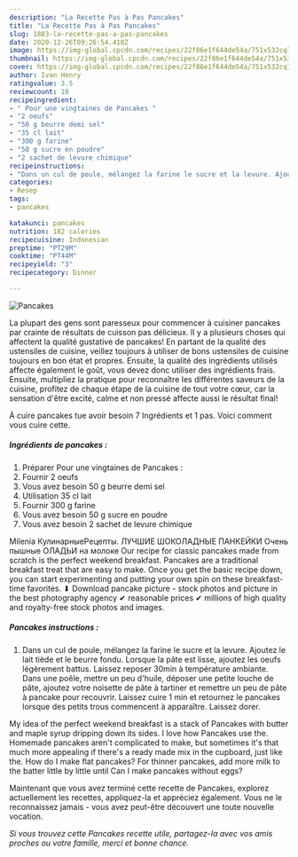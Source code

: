 ```yaml
---
description: "La Recette Pas à Pas Pancakes"
title: "La Recette Pas à Pas Pancakes"
slug: 1883-la-recette-pas-a-pas-pancakes
date: 2020-12-26T09:26:54.410Z
image: https://img-global.cpcdn.com/recipes/22f86e1f644de54a/751x532cq70/pancakes-photo-principale-de-la-recette.jpg
thumbnail: https://img-global.cpcdn.com/recipes/22f86e1f644de54a/751x532cq70/pancakes-photo-principale-de-la-recette.jpg
cover: https://img-global.cpcdn.com/recipes/22f86e1f644de54a/751x532cq70/pancakes-photo-principale-de-la-recette.jpg
author: Ivan Henry
ratingvalue: 3.5
reviewcount: 10
recipeingredient:
- " Pour une vingtaines de Pancakes "
- "2 oeufs"
- "50 g beurre demi sel"
- "35 cl lait"
- "300 g farine"
- "50 g sucre en poudre"
- "2 sachet de levure chimique"
recipeinstructions:
- "Dans un cul de poule, mélangez la farine le sucre et la levure. Ajoutez le lait tiède et le beurre fondu. Lorsque la pâte est lisse, ajoutez les oeufs légèrement battus. Laissez reposer 30min à température ambiante. Dans une poêle, mettre un peu d&#39;huile, déposer une petite louche de pâte, ajoutez votre noisette de pâte à tartiner et remettre un peu de pâte à pancake pour recouvrir. Laissez cuire 1 min et retournez le pancakes lorsque des petits trous commencent à apparaître. Laissez dorer."
categories:
- Resep
tags:
- pancakes

katakunci: pancakes 
nutrition: 182 calories
recipecuisine: Indonesian
preptime: "PT29M"
cooktime: "PT44M"
recipeyield: "3"
recipecategory: Dinner

---
```



![Pancakes](https://img-global.cpcdn.com/recipes/22f86e1f644de54a/751x532cq70/pancakes-photo-principale-de-la-recette.jpg)

La plupart des gens sont paresseux pour commencer à cuisiner pancakes par crainte de résultats de cuisson pas délicieux. Il y a plusieurs choses qui affectent la qualité gustative de pancakes! En partant de la qualité des ustensiles de cuisine, veillez toujours à utiliser de bons ustensiles de cuisine toujours en bon état et propres. Ensuite, la qualité des ingrédients utilisés affecte également le goût, vous devez donc utiliser des ingrédients frais. Ensuite, multipliez la pratique pour reconnaître les différentes saveurs de la cuisine, profitez de chaque étape de la cuisine de tout votre cœur, car la sensation d'être excité, calme et non pressé affecte aussi le résultat final!

<!--inarticleads1-->

À cuire pancakes tue avoir besoin 7 Ingrédients et 1 pas. Voici comment vous cuire cette.

##### Ingrédients de pancakes :

1. Préparer  Pour une vingtaines de Pancakes :
1. Fournir 2 oeufs
1. Vous avez besoin 50 g beurre demi sel
1. Utilisation 35 cl lait
1. Fournir 300 g farine
1. Vous avez besoin 50 g sucre en poudre
1. Vous avez besoin 2 sachet de levure chimique


Milenia КулинарныеPецепты. ЛУЧШИЕ ШОКОЛАДНЫЕ ПАНКЕЙКИ Очень пышные ОЛАДЬИ на молоке Our recipe for classic pancakes made from scratch is the perfect weekend breakfast. Pancakes are a traditional breakfast treat that are easy to make. Once you get the basic recipe down, you can start experimenting and putting your own spin on these breakfast-time favorites. ⬇ Download pancake picture - stock photos and picture in the best photography agency ✔ reasonable prices ✔ millions of high quality and royalty-free stock photos and images. 

<!--inarticleads2-->

##### Pancakes instructions :

1. Dans un cul de poule, mélangez la farine le sucre et la levure. Ajoutez le lait tiède et le beurre fondu. Lorsque la pâte est lisse, ajoutez les oeufs légèrement battus. Laissez reposer 30min à température ambiante. Dans une poêle, mettre un peu d&#39;huile, déposer une petite louche de pâte, ajoutez votre noisette de pâte à tartiner et remettre un peu de pâte à pancake pour recouvrir. Laissez cuire 1 min et retournez le pancakes lorsque des petits trous commencent à apparaître. Laissez dorer.


My idea of the perfect weekend breakfast is a stack of Pancakes with butter and maple syrup dripping down its sides. I love how Pancakes use the. Homemade pancakes aren&#39;t complicated to make, but sometimes it&#39;s that much more appealing if there&#39;s a ready made mix in the cupboard, just like the. How do I make flat pancakes? For thinner pancakes, add more milk to the batter little by little until Can I make pancakes without eggs? 

<!--inarticleads1-->

<p>
Maintenant que vous avez terminé cette recette de Pancakes, explorez actuellement les recettes, appliquez-la et appréciez également. Vous ne le reconnaissez jamais - vous avez peut-être découvert une toute nouvelle vocation.
</p>

<p>
<i>Si vous trouvez cette Pancakes recette utile, partagez-la avec vos amis proches ou votre famille, merci et bonne chance.</i>
</p>
